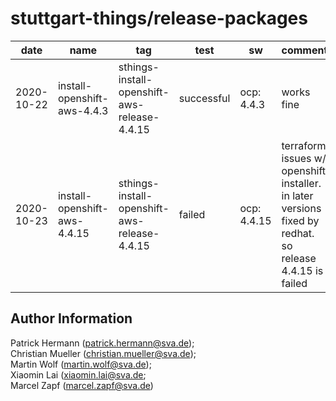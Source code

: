 stuttgart-things/release-packages
================================

| date | name | tag | test | sw | comment | link | released | editor |
|---|---|---|---|---|---|---|---|---|
| 2020-10-22 | install-openshift-aws-4.4.3 | sthings-install-openshift-aws-release-4.4.15 | successful | ocp: 4.4.3 | works fine  | [ocp4-aws-releases](http://10.31.102.191:5000/buckets?chosenbucket=install-openshift-aws) | true | cmueller |
| 2020-10-23 | install-openshift-aws-4.4.15 | sthings-install-openshift-aws-release-4.4.15 | failed | ocp: 4.4.15 | terraform issues w/ openshift installer. in later versions fixed by redhat. so release 4.4.15 is failed | [ocp4-aws-releases](http://10.31.102.191:5000/buckets?chosenbucket=install-openshift-aws) | false |cmueller |

Author Information
------------------

Patrick Hermann (patrick.hermann@sva.de);  
Christian Mueller (christian.mueller@sva.de);  
Martin Wolf (martin.wolf@sva.de);  
Xiaomin Lai (xiaomin.lai@sva.de;  
Marcel Zapf (marcel.zapf@sva.de)

